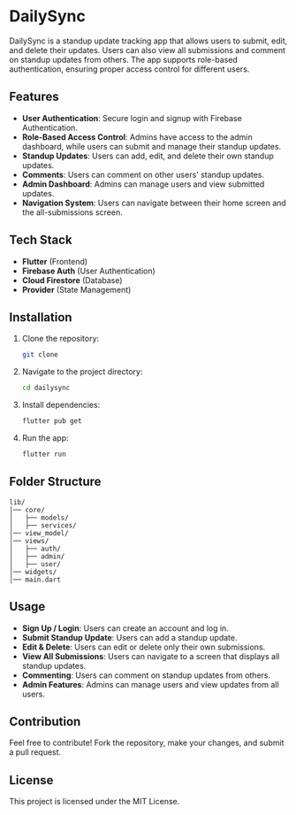 # DailySync

DailySync is a standup update tracking app that allows users to submit, edit, and delete their updates. Users can also view all submissions and comment on standup updates from others. The app supports role-based authentication, ensuring proper access control for different users.

## Features
- **User Authentication**: Secure login and signup with Firebase Authentication.
- **Role-Based Access Control**: Admins have access to the admin dashboard, while users can submit and manage their standup updates.
- **Standup Updates**: Users can add, edit, and delete their own standup updates.
- **Comments**: Users can comment on other users' standup updates.
- **Admin Dashboard**: Admins can manage users and view submitted updates.
- **Navigation System**: Users can navigate between their home screen and the all-submissions screen.

## Tech Stack
- **Flutter** (Frontend)
- **Firebase Auth** (User Authentication)
- **Cloud Firestore** (Database)
- **Provider** (State Management)

## Installation
1. Clone the repository:
   ```bash
   git clone 
   ```
2. Navigate to the project directory:
   ```bash
   cd dailysync
   ```
3. Install dependencies:
   ```bash
   flutter pub get
   ```
4. Run the app:
   ```bash
   flutter run
   ```

## Folder Structure
```
lib/
│── core/
│   ├── models/
│   ├── services/
│── view_model/
│── views/
│   ├── auth/
│   ├── admin/
│   ├── user/
│── widgets/
│── main.dart
```

## Usage
- **Sign Up / Login**: Users can create an account and log in.
- **Submit Standup Update**: Users can add a standup update.
- **Edit & Delete**: Users can edit or delete only their own submissions.
- **View All Submissions**: Users can navigate to a screen that displays all standup updates.
- **Commenting**: Users can comment on standup updates from others.
- **Admin Features**: Admins can manage users and view updates from all users.

## Contribution
Feel free to contribute! Fork the repository, make your changes, and submit a pull request.

## License
This project is licensed under the MIT License.


